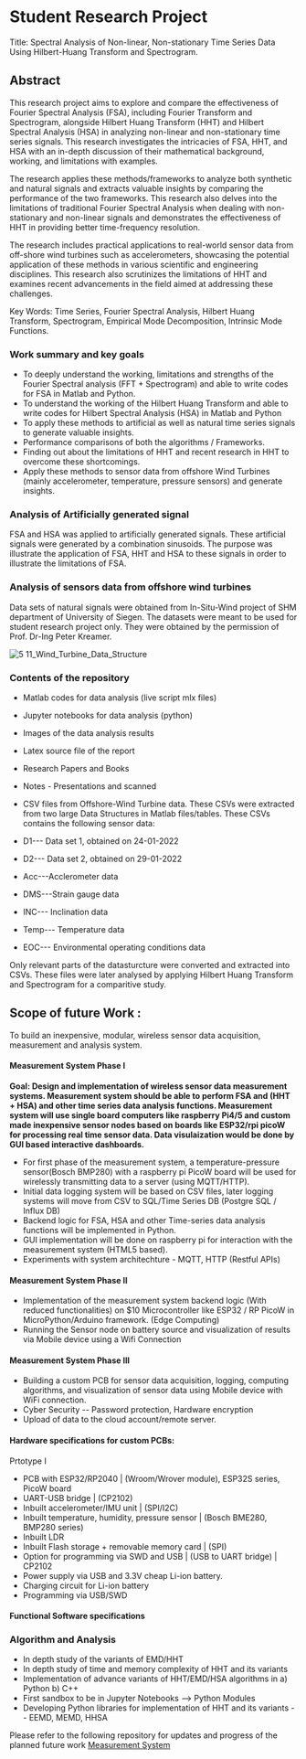 # Student Research Project

Title: Spectral Analysis of Non-linear, Non-stationary Time Series Data Using Hilbert-Huang Transform and Spectrogram.

## Abstract

This research project aims to explore and compare the effectiveness of Fourier Spectral Analysis (FSA), including Fourier Transform and Spectrogram, alongside Hilbert Huang Transform (HHT) and Hilbert Spectral Analysis (HSA) in analyzing non-linear and non-stationary time series signals. This research investigates the intricacies of FSA, HHT, and HSA with an in-depth discussion of their mathematical background, working, and limitations with examples.

The research applies these methods/frameworks to analyze both synthetic and natural signals and extracts valuable insights by comparing the performance of the two frameworks. This research also delves into the limitations of traditional Fourier Spectral Analysis when dealing with non-stationary and non-linear signals and demonstrates the effectiveness of HHT in providing better time-frequency resolution. 

The research includes practical applications to real-world sensor data from off-shore wind turbines such as accelerometers, showcasing the potential application of these methods in various scientific and engineering disciplines. This research also scrutinizes the limitations of HHT and examines recent advancements in the field aimed at addressing these challenges. 

Key Words: Time Series, Fourier Spectral Analysis, Hilbert Huang Transform, Spectrogram, Empirical Mode Decomposition, Intrinsic Mode Functions.  

### Work summary and key goals

- To deeply understand the working, limitations and strengths of the Fourier Spectral analysis (FFT + Spectrogram) and able to write codes for FSA in Matlab and Python.
- To understand the working of the Hilbert Huang Transform and able to write codes for Hilbert Spectral Analysis (HSA) in Matlab and Python
- To apply these methods to artificial as well as natural time series signals to generate valuable insights.
- Performance comparisons of both the algorithms / Frameworks. 
- Finding out about the limitations of HHT and recent research in HHT to overcome these shortcomings.
- Apply these methods to sensor data from offshore Wind Turbines (mainly accelerometer, temperature, pressure sensors) and generate insights.

### Analysis of Artificially generated signal

FSA and HSA was applied to artificially generated signals. These artificial signals were generated by a combination sinusoids. The purpose was illustrate the application of FSA, HHT and HSA to these signals in order to illustrate the limitations of FSA.

### Analysis of sensors data from offshore wind turbines

Data sets of natural signals were obtained from In-Situ-Wind project of SHM department of University of Siegen. 
The datasets were meant to be used for student research project only. They were obtained by the permission of Prof. Dr-Ing Peter Kreamer.

![5 11_Wind_Turbine_Data_Structure](https://github.com/Vishusharma296/Studienarbeit_HHT_Spectrogram_WT/assets/73486657/355fcb03-be26-4c2f-8912-dd32c50c98de)


### Contents of the repository

- Matlab codes for data analysis (live script mlx files)
- Jupyter notebooks for data analysis (python)
- Images of the data analysis results
- Latex source file of the report
- Research Papers and Books
- Notes - Presentations and scanned
- CSV files from Offshore-Wind Turbine data. These CSVs were extracted from two large Data Structures in Matlab files/tables. These CSVs contains the following sensor data:

- D1--- Data set 1, obtained on 24-01-2022
- D2--- Data set 2, obtained on 29-01-2022

- Acc---Acclerometer data
- DMS---Strain gauge data
- INC--- Inclination data
- Temp--- Temperature data
- EOC--- Environmental operating conditions data

Only relevant parts of the datasturcture were converted and extracted into CSVs. These files were later analysed by applying Hilbert Huang Transform and Spectrogram for a comparitive study.


## Scope of future Work :

To build an inexpensive, modular, wireless sensor data acquisition, measurement and analysis system. 

#### Measurement System Phase I

**Goal: Design and implementation of wireless sensor data measurement systems. Measurement system should be able to perform FSA and (HHT + HSA) and other time series data analysis functions. Measurement system will use single board computers like raspberry Pi4/5 and custom made inexpensive sensor nodes based on boards like ESP32/rpi picoW for processing real time sensor data. Data visulaization would be done by GUI based interactive dashboards.**

  
- For first phase of the measurement system, a temperature-pressure sensor(Bosch BMP280) with a raspberry pi PicoW board will be used for wirelessly transmitting data to a server (using MQTT/HTTP).
- Initial data logging system will be based on CSV files, later logging systems will move from CSV to SQL/Time Series DB (Postgre SQL / Influx DB)
- Backend logic for FSA, HSA and other Time-series data analysis functions will be implemented in Python.
- GUI implementation will be done on raspberry pi for interaction with the measurement system (HTML5 based).
- Experiments with system architechture - MQTT, HTTP (Restful APIs)

#### Measurement System Phase II

- Implementation of the measurement system backend logic (With reduced functionalities) on $10 Microcontroller like ESP32 / RP PicoW in MicroPython/Arduino framework. (Edge Computing)
- Running the Sensor node on battery source and visualization of results via Mobile device using a Wifi Connection

#### Measurement System Phase III

- Building a custom PCB for sensor data acquisition, logging, computing algorithms, and visualization of sensor data using Mobile device with WiFi connection.
- Cyber Security -- Password protection, Hardware encryption
- Upload of data to the cloud account/remote server.


#### Hardware specifications for custom PCBs:

  Prtotype I

  - PCB with ESP32/RP2040 | (Wroom/Wrover module), ESP32S series, PicoW board
  - UART-USB bridge | (CP2102)
  - Inbuilt accelerometer/IMU unit | (SPI/I2C)
  - Inbuilt temperature, humidity, pressure sensor | (Bosch BME280, BMP280 series)
  - Inbuilt LDR
  - Inbuilt Flash storage + removable memory card | (SPI)
  - Option for programming via SWD and USB | (USB to UART bridge) | CP2102
  - Power supply via USB and 3.3V cheap Li-ion battery.
  - Charging circuit for Li-ion battery
  - Programming via USB/SWD

#### Functional Software specifications

### Algorithm and Analysis

- In depth study of the variants of EMD/HHT
- In depth study of time and memory complexity of HHT and its variants
- Implementation of advance variants of HHT/EMD/HSA algorithms in a) Python b) C++
- First sandbox to be in Jupyter Notebooks --> Python Modules
- Developing Python libraries for implementation of HHT and its variants  -- EEMD, MEMD, HHSA


Please refer to the following repository for updates and progress of the planned future work [Measurement System](https://github.com/Vishusharma296/Measurement_Systems/tree/main])


  
